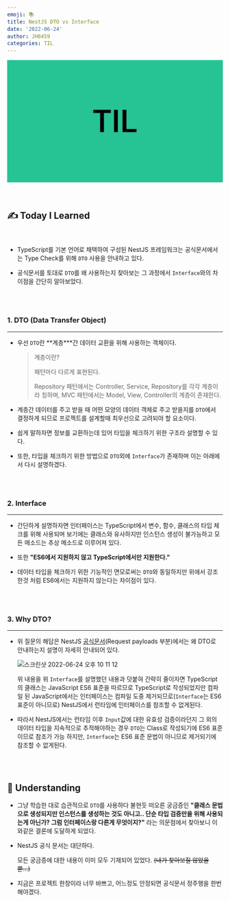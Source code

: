```yaml
---
emoji: 📚
title: NestJS DTO vs Interface
date: '2022-06-24'
author: JH8459
categories: TIL
---
```


![github-blog.png](../../assets/common/TIL.jpeg)

<br>

## ✍️ **T**oday **I** **L**earned

<br>

- TypeScript를 기본 언어로 채택하여 구성된 NestJS 프레임워크는 공식문서에서는 Type Check를 위해 `DTO` 사용을 안내하고 있다.

- 공식문서를 토대로 `DTO`를 왜 사용하는지 찾아보는 그 과정에서 `Interface`와의 차이점을 간단히 알아보았다.

<br>
<br>

### 1. DTO (Data Transfer Object)

---

- 우선 `DTO`란 **계층\***간 데이터 교환을 위해 사용하는 객체이다.

  > 계층이란?
  >
  > 패턴마다 다르게 표현된다.
  >
  > Repository 패턴에서는 Controller, Service, Repository를 각각 계층이라 칭하며, MVC 패턴에서는 Model, View, Controller의 계층이 존재한다.

- 계층간 데이터를 주고 받을 때 어떤 모양의 데이터 객체로 주고 받을지를 `DTO`에서 결정하게 되므로 프로젝트를 설계할때 최우선으로 고려되야 할 요소이다.

- 쉽게 말하자면 정보를 교환하는데 있어 타입을 체크하기 위한 구조라 설명할 수 있다.

- 또한, 타입을 체크하기 위한 방법으로 `DTO`외에 `Interface`가 존재하며 이는 아래에서 다시 설명하겠다.

<br>
<br>

### 2. Interface

---

- 간단하게 설명하자면 인터페이스는 TypeScript에서 변수, 함수, 클래스의 타입 체크를 위해 사용되며 보기에는 클래스와 유사하지만 인스턴스 생성이 불가능하고 모든 메소드는 추상 메소드로 이루어져 있다.

- 또한 **"ES6에서 지원하지 않고 TypeScript에서만 지원한다."**

- 데이터 타입을 체크하기 위한 기능적인 면모로써는 `DTO`와 동일하지만 위에서 강조한것 처럼 ES6에서는 지원하지 않는다는 차이점이 있다.

<br>
<br>

### 3. Why DTO?

---

- 위 질문의 해답은 NestJS <a href="https://docs.nestjs.com/controllers#request-object" target="_blank">공식문서</a>(Request payloads 부분)에서는 왜 DTO로 안내하는지 설명이 자세히 안내되어 있다.

  ![스크린샷 2022-06-24 오후 10 11 12](https://user-images.githubusercontent.com/83164003/175549009-f7cb3010-f861-4750-a5e9-15978b486734.png)

  위 내용을 위 `Interface`를 설명했던 내용과 덧붙혀 간략히 줄이자면 TypeScript의 클래스는 JavaScript ES6 표준을 따르므로 TypeScript로 작성되었지만 컴파일 된 JavaScript에서는 인터페이스는 컴파일 도중 제거되므로(`Interface`는 ES6 표준이 아니므로) NestJS에서 런타임에 인터페이스를 참조할 수 없게된다.

- 따라서 NestJS에서는 런타임 이후 `Input`값에 대한 유효성 검증이라던지 그 외의 데이터 타입을 지속적으로 추적해야하는 경우 `DTO`는 Class로 작성되기에 ES6 표준이므로 참조가 가능 하지만, `Interface`는 ES6 표준 문법이 아니므로 제거되기에 참조할 수 없게된다.

<br>
<br>

## 🤔 Understanding

- 그냥 학습한 대로 습관적으로 `DTO`를 사용하다 불현듯 떠오른 궁금증인 **"클래스 문법으로 생성되지만 인스턴스를 생성하는 것도 아니고.. 단순 타입 검증만을 위해 사용되는게 아닌가? 그럼 인터페이스랑 다른게 무엇이지?"** 라는 의문점에서 찾아보니 이와같은 결론에 도달하게 되었다.

- NestJS 공식 문서는 대단하다.

  모든 궁금증에 대한 내용이 이미 모두 기재되어 있었다. ~~(내가 찾아보질 않았을 뿐...)~~

- 지금은 프로젝트 한창이라 너무 바쁘고, 어느정도 안정되면 공식문서 정주행을 한번 해야겠다.

<br>
<br>


